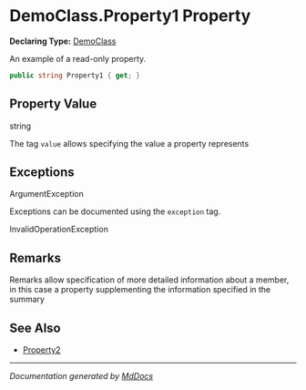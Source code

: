 # DemoClass.Property1 Property

**Declaring Type:** [DemoClass](../Type.md)

An example of a read\-only property.

```csharp
public string Property1 { get; }
```

## Property Value

string

The tag `value` allows specifying the value a property represents

## Exceptions

ArgumentException

Exceptions can be documented using the `exception` tag.

InvalidOperationException

## Remarks

Remarks allow specification of more detailed information about a member, in this case a property supplementing the information specified in the summary

## See Also

- [Property2](Property2.md)

___

*Documentation generated by [MdDocs](https://github.com/ap0llo/mddocs)*
